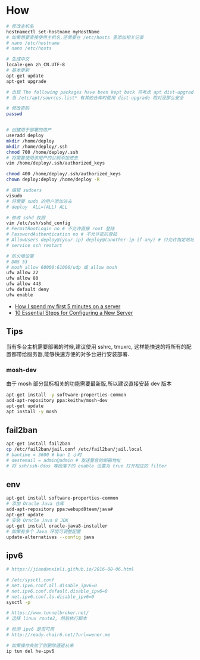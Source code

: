 # How

```bash
# 修改主机名
hostnamectl set-hostname myHostName
# 如果想要直接使用主机名,还需要在 /etc/hosts 里添加相关记录
# nano /etc/hostname
# nano /etc/hosts

# 生成中文
locale-gen zh_CN.UTF-8
# 基本更新
apt-get update
apt-get upgrade

# 出现 The following packages have been kept back 可考虑 apt dist-upgrade 或 install
# 当 /etc/apt/sources.list* 有其他仓库时使用 dist-upgrade 相对没那么安全

# 修改密码
passwd


# 创建用于部署的用户
useradd deploy
mkdir /home/deploy
mkdir /home/deploy/.ssh
chmod 700 /home/deploy/.ssh
# 将需要使用该用户的公钥添加进去
vim /home/deploy/.ssh/authorized_keys

chmod 400 /home/deploy/.ssh/authorized_keys
chown deploy:deploy /home/deploy -R

# 编辑 sudoers
visudo
# 将需要 sudo 的用户添加进去
# deploy  ALL=(ALL) ALL

# 修改 sshd 权限
vim /etc/ssh/sshd_config
# PermitRootLogin no # 不允许直接 root 登陆
# PasswordAuthentication no # 不允许密码登陆
# AllowUsers deploy@(your-ip) deploy@(another-ip-if-any) # 只允许指定地址的人登陆
# service ssh restart

# 防火墙设置
# DNS 53
# mosh allow 60000:61000/udp 或 allow mosh
ufw allow 22
ufw allow 80
ufw allow 443
ufw default deny
ufw enable
```

* [How I spend my first 5 minutes on a server ](https://news.ycombinator.com/item?id=5316093)
* [10 Essential Steps for Configuring a New Server](https://www.upguard.com/blog/10-essential-steps-for-configuring-a-new-server)


## Tips
当有多台主机需要部署的时候,建议使用 sshrc, tmuxrc, 这样能快速的将所有的配置都带给服务器,能够快速方便的对多台进行安装部署.

### mosh-dev
由于 mosh 部分鼠标相关的功能需要最新版,所以建议直接安装 dev 版本

```bash
apt-get install -y software-properties-common
add-apt-repository ppa:keithw/mosh-dev
apt-get update
apt install -y mosh
```

## fail2ban
```bash
apt-get install fail2ban
cp /etc/fail2ban/jail.conf /etc/fail2ban/jail.local
# bantime = 3600 # ban 1 小时
# destemail = admin@admin # 发送警告的邮箱地址
# 将 ssh/ssh-ddos 等段落下的 enable 设置为 true 打开相应的 filter
```

## env
```bash
apt-get install software-properties-common
# 添加 Oracle Java 仓库
add-apt-repository ppa:webupd8team/java#
apt-get update
# 安装 Oracle Java 8 JDK
apt-get install oracle-java8-installer
# 如果有多个 Java 环境可调整配置
update-alternatives --config java
```

## ipv6
```bash
# https://jiandanxinli.github.io/2016-08-06.html

# /etc/sysctl.conf
# net.ipv6.conf.all.disable_ipv6=0
# net.ipv6.conf.default.disable_ipv6=0
# net.ipv6.conf.lo.disable_ipv6=0
sysctl -p

# https://www.tunnelbroker.net/
# 选择 linux route2, 然后执行脚本

# 检测 ipv6 是否可用
# http://ready.chair6.net/?url=wener.me

# 如果操作失败了则删除通道从来
ip tun del he-ipv6
```
